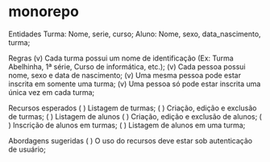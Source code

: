# monorepo

Entidades
Turma: Nome, serie, curso;
Aluno: Nome, sexo, data_nascimento, turma;

Regras
(v) Cada turma possui um nome de identificação (Ex: Turma Abelhinha, 1ª série, Curso de informática, etc.);
(v) Cada pessoa possui nome, sexo e data de nascimento;
(v) Uma mesma pessoa pode estar inscrita em somente uma turma;
(v) Uma pessoa só pode estar inscrita uma única vez em cada turma;

Recursos esperados
( ) Listagem de turmas;
( ) Criação, edição e exclusão de turmas;
( ) Listagem de alunos
( ) Criação, edição e exclusão de alunos;
( ) Inscrição de alunos em turmas;
( ) Listagem de alunos em uma turma;

Abordagens sugeridas
( ) O uso do recursos deve estar sob autenticação de usuário;
